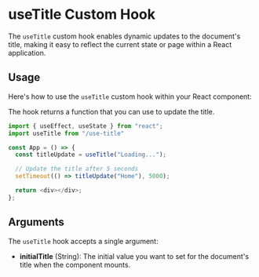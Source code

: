 # useTitle Custom Hook
The `useTitle` custom hook enables dynamic updates to the document's title, making it easy to reflect the current state or page within a React application.

## Usage
Here's how to use the `useTitle` custom hook within your React component:



The hook returns a function that you can use to update the title.
```js
import { useEffect, useState } from "react";
import useTitle from "/use-title"

const App = () => {
  const titleUpdate = useTitle("Loading...");

  // Update the title after 5 seconds
  setTimeout(() => titleUpdate("Home"), 5000);

  return <div></div>;
};
```

## Arguments
The `useTitle` hook accepts a single argument:
- **initialTitle** (String): The initial value you want to set for the document's title when the component mounts.
